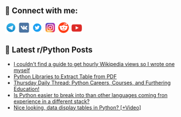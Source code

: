 ## 🔎 Connect with me:
[<img src="https://github.com/bullbesh/bullbesh/blob/main/images/Telegram.png" width="32" height="32" />](https://t.me/bullbesh)
[<img src="https://github.com/bullbesh/bullbesh/blob/main/images/VK.png" width="32" height="32" />](https://vk.com/bullbesh)
[<img src="https://github.com/bullbesh/bullbesh/blob/main/images/Twitter.png" width="32" height="32" />](https://twitter.com/bullbesh1)
[<img src="https://github.com/bullbesh/bullbesh/blob/main/images/Instagram.png" width="32" height="32" />](https://www.instagram.com/bullbesh)
[<img src="https://github.com/bullbesh/bullbesh/blob/main/images/Reddit.png" width="32" height="32" />](https://www.reddit.com/user/bullbesh)
[<img src="https://github.com/bullbesh/bullbesh/blob/main/images/YouTube.png" width="32" height="32" />](https://www.youtube.com/channel/UCtfjRs6uzgq5mfm8S06WTcg)

## 📕 Latest r/Python Posts
<!-- BLOG-POST-LIST:START -->
- [I couldn&#39;t find a guide to get hourly Wikipedia views so I wrote one myself](https://www.reddit.com/r/Python/comments/1f9hcb7/i_couldnt_find_a_guide_to_get_hourly_wikipedia/)
- [Python Libraries to Extract Table from PDF](https://www.reddit.com/r/Python/comments/1f9fv7y/python_libraries_to_extract_table_from_pdf/)
- [Thursday Daily Thread: Python Careers, Courses, and Furthering Education!](https://www.reddit.com/r/Python/comments/1f98kuz/thursday_daily_thread_python_careers_courses_and/)
- [Is Python easier to break into than other languages coming fron experience in a different stack?](https://www.reddit.com/r/Python/comments/1f92ekl/is_python_easier_to_break_into_than_other/)
- [Nice looking, data display tables in Python? [+Video]](https://www.reddit.com/r/Python/comments/1f8zg2c/nice_looking_data_display_tables_in_python_video/)
<!-- BLOG-POST-LIST:END -->
